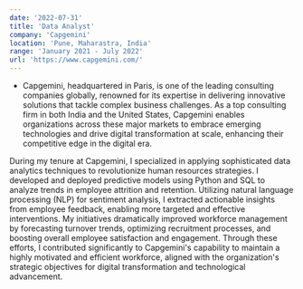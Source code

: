 ```yaml
---
date: '2022-07-31'
title: 'Data Analyst'
company: 'Capgemini'
location: 'Pune, Maharastra, India'
range: 'January 2021 - July 2022'
url: 'https://www.capgemini.com/'
---
```


- Capgemini, headquartered in Paris, is one of the leading consulting companies globally, renowned for its expertise in delivering innovative solutions that tackle complex business challenges. As a top consulting firm in both India and the United States, Capgemini enables organizations across these major markets to embrace emerging technologies and drive digital transformation at scale, enhancing their competitive edge in the digital era.

During my tenure at Capgemini, I specialized in applying sophisticated data analytics techniques to revolutionize human resources strategies. I developed and deployed predictive models using Python and SQL to analyze trends in employee attrition and retention. Utilizing natural language processing (NLP) for sentiment analysis, I extracted actionable insights from employee feedback, enabling more targeted and effective interventions. My initiatives dramatically improved workforce management by forecasting turnover trends, optimizing recruitment processes, and boosting overall employee satisfaction and engagement. Through these efforts, I contributed significantly to Capgemini's capability to maintain a highly motivated and efficient workforce, aligned with the organization's strategic objectives for digital transformation and technological advancement.









